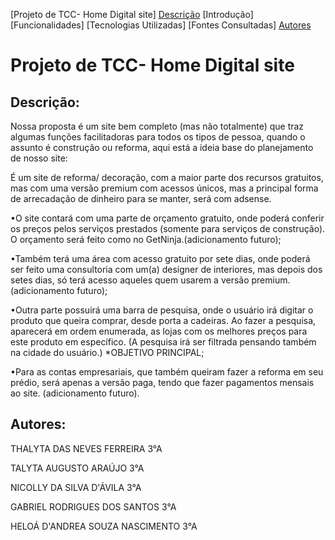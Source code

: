 [Projeto de TCC- Home Digital site]
[Descrição](#descri%C3%A7%C3%A3o) 
[Introdução]
[Funcionalidades]
[Tecnologias Utilizadas]
[Fontes Consultadas]
[Autores](#autores)

# Projeto de TCC- Home Digital site

## Descrição:
 Nossa proposta é um site bem completo (mas não totalmente) que traz algumas funções facilitadoras para todos os tipos de pessoa, quando o assunto é construção ou reforma, aqui está a ideia base do planejamento de nosso site: 
  
 É um site de reforma/ decoração, com a maior parte dos recursos gratuitos, mas com uma versão premium com acessos únicos, mas a principal forma de arrecadação de dinheiro para se manter, será com adsense.
 
•O site contará com uma parte de orçamento gratuito, onde poderá conferir os preços pelos serviços prestados (somente para serviços de construção). O orçamento será feito como no GetNinja.(adicionamento futuro);

•Também terá uma área com acesso gratuito por sete dias, onde poderá ser feito uma consultoria com um(a) designer de interiores, mas depois dos setes dias, só terá acesso aqueles quem usarem a versão premium. (adicionamento futuro);

•Outra parte possuirá uma barra de pesquisa, onde o usuário irá digitar o produto que queira comprar, desde porta a cadeiras. Ao fazer a pesquisa, aparecerá em ordem enumerada, as lojas com os melhores preços para este produto em específico. (A pesquisa irá ser filtrada pensando também na cidade do usuário.) *OBJETIVO PRINCIPAL;

•Para as contas empresariais, que também queiram fazer a reforma em seu prédio, será apenas a versão paga, tendo que fazer pagamentos mensais ao site. (adicionamento futuro).


## Autores:
  THALYTA DAS NEVES FERREIRA 3°A
  
  TALYTA AUGUSTO ARAÚJO 3°A
  
  NICOLLY DA SILVA D'ÁVILA 3°A
  
  GABRIEL RODRIGUES DOS SANTOS 3°A
  
  HELOÁ D'ANDREA SOUZA NASCIMENTO 3°A
